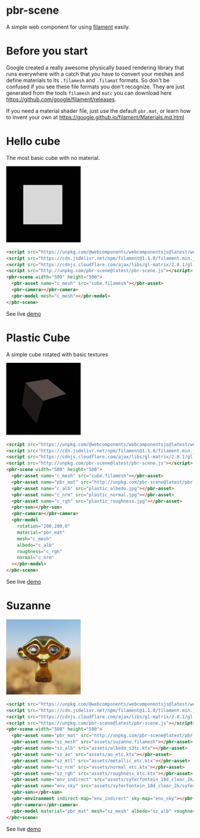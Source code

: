 # pbr-scene

A simple web component for using [filament](https://github.com/google/filament/) easily.

# Before you start

Google created a really awesome physically based rendering library that runs everywhere with a catch that you have to convert your meshes and define materials to its `.filamesh` and `.filamat` formats. So don't be confused if you see these file formats you don't recognize. They are just generated from the tools `filamesh` and `matc` you can download here https://github.com/google/filament/releases.

If you need a material shader file, just use the default `pbr.mat`, or learn how to invent your own at https://google.github.io/filament/Materials.md.html

# Hello cube

The most basic cube with no material.

![no material cube](cube.png)

```html
<script src="https://unpkg.com/@webcomponents/webcomponentsjs@latest/webcomponents-loader.js"></script>
<script src="https://cdn.jsdelivr.net/npm/filament@1.1.0/filament.min.js"></script>
<script src="https://cdnjs.cloudflare.com/ajax/libs/gl-matrix/2.8.1/gl-matrix-min.js"></script>
<script src="http://unpkg.com/pbr-scene@latest/pbr-scene.js"></script>
<pbr-scene width="500" height="500">
  <pbr-asset name="c_mesh" src="cube.filamesh"></pbr-asset>
  <pbr-camera></pbr-camera>
  <pbr-model mesh="c_mesh"></pbr-model>
</pbr-scene>
```

See live [demo](https://richardanaya.github.io/pbr-scene/examples/cube/index.html)

# Plastic Cube

A simple cube rotated with basic textures

![no material cube](plastic_cube.png)

```html
<script src="https://unpkg.com/@webcomponents/webcomponentsjs@latest/webcomponents-loader.js"></script>
<script src="https://cdn.jsdelivr.net/npm/filament@1.1.0/filament.min.js"></script>
<script src="https://cdnjs.cloudflare.com/ajax/libs/gl-matrix/2.8.1/gl-matrix-min.js"></script>
<script src="http://unpkg.com/pbr-scene@latest/pbr-scene.js"></script>
<pbr-scene width="500" height="500">
  <pbr-asset name="c_mesh" src="cube.filamesh"></pbr-asset>
  <pbr-asset name="pbr_mat" src="http://unpkg.com/pbr-scene@latest/pbr.filamat"></pbr-asset>
  <pbr-asset name="c_alb" src="plastic_albedo.jpg"></pbr-asset>
  <pbr-asset name="c_nrm" src="plastic_normal.jpg"></pbr-asset>
  <pbr-asset name="c_rgh" src="plastic_roughness.jpg"></pbr-asset>
  <pbr-sun></pbr-sun>
  <pbr-camera></pbr-camera>
  <pbr-model
    rotation="200,200,0"
    material="pbr_mat"
    mesh="c_mesh"
    albedo="c_alb"
    roughness="c_rgh"
    normal="c_nrm"
  ></pbr-model>
</pbr-scene>
```

See live [demo](https://richardanaya.github.io/pbr-scene/examples/plastic_cube/index.html)

# Suzanne

![pbr rendered suzanne](suzanne.png)

```html
<script src="https://unpkg.com/@webcomponents/webcomponentsjs@latest/webcomponents-loader.js"></script>
<script src="https://cdn.jsdelivr.net/npm/filament@1.1.0/filament.min.js"></script>
<script src="https://cdnjs.cloudflare.com/ajax/libs/gl-matrix/2.8.1/gl-matrix-min.js"></script>
<script src="https://unpkg.com/pbr-scene@latest/pbr-scene.js"></script>
<pbr-scene width="500" height="500">
  <pbr-asset name="pbr_mat" src="http://unpkg.com/pbr-scene@latest/pbr.filamat"></pbr-asset>
  <pbr-asset name="sz_mesh" src="assets/suzanne.filamesh"></pbr-asset>
  <pbr-asset name="sz_alb" src="assets/albedo_s3tc.ktx"></pbr-asset>
  <pbr-asset name="sz_ao" src="assets/ao_etc.ktx"></pbr-asset>
  <pbr-asset name="sz_mtl" src="assets/metallic_etc.ktx"></pbr-asset>
  <pbr-asset name="sz_nrm" src="assets/normal_etc.ktx"></pbr-asset>
  <pbr-asset name="sz_rgh" src="assets/roughness_etc.ktx"></pbr-asset>
  <pbr-asset name="env_indirect" src="assets/syferfontein_18d_clear_2k/syferfontein_18d_clear_2k_ibl_s3tc.ktx"></pbr-asset>
  <pbr-asset name="env_sky" src="assets/syferfontein_18d_clear_2k/syferfontein_18d_clear_2k_skybox.ktx"></pbr-asset>
  <pbr-sun></pbr-sun>
  <pbr-environment indirect-map="env_indirect" sky-map="env_sky"></pbr-environment>
  <pbr-camera></pbr-camera>
  <pbr-model material="pbr_mat" mesh="sz_mesh" albedo="sz_alb" roughness="sz_rgh" normal="sz_nrm" metallic="sz_mtl" ao="sz_ao"></pbr-model>
</pbr-scene>
```

See live [demo](https://richardanaya.github.io/pbr-scene/examples/suzanne/index.html)
